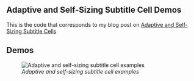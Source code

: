 ## Adaptive and Self-Sizing Subtitle Cell Demos

This is the code that corresponds to my blog post on <a href="http://bradbroulik.blogspot.com/2017/05/adaptive-and-self-sizing-subtitle-cell.html">Adaptive and Self-Sizing Subtitle Cells</a>

## Demos

<figure style="float:clear;">
<img border="0" max-width="100%" src="https://3.bp.blogspot.com/-4Ly-x1zQulY/WSBTxMewM_I/AAAAAAAAA1M/9OgbQSama-8Dn3hxH6j9ugbHILUOWwmlwCLcB/s640/adaptive-examples.jpeg" alt="Adaptive and self-sizing subtitle cell examples" />
<figcaption style="text-align: left;"><em>Adaptive and self-sizing subtitle cell examples</em></figcaption>
</figure>
